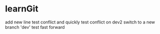 # learnGit  
add new line
test conflict and quickly
test conflict on dev2
switch to a new branch 'dev'
test fast forward 
